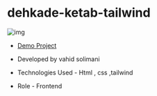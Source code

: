# dehkade-ketab-tailwind



![img](https://github.com/user-attachments/assets/6e471801-5a2f-4700-9eb4-70c625bcc2f7)



- [Demo Project](https://vahidsolimani.github.io/dehkade-ketab-tailwind/)

- Developed by vahid solimani

- Technologies Used - Html , css ,tailwind

- Role - Frontend
